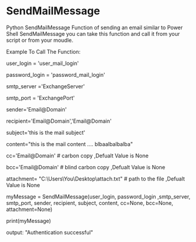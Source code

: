 # SendMailMessage
Python SendMailMessage Function of sending an email similar to Power Shell SendMailMessage 
you can take this function and call it from your script or from your moudle.

Example To Call The Function:

user_login = 'user_mail_login'

password_login = 'password_mail_login'

smtp_server ='ExchangeServer'

smtp_port = 'ExchangePort'

sender='Email@Domain'

recipient='Email@Domain','Email@Domain'

subject='this is the mail subject'

content="this is the mail content .... blbaalbalbalba"

cc='Email@Domain'   # carbon copy ,Defualt Value is None

bcc='Email@Domain'  # blind carbon copy ,Defualt Value is None

attachment= "C:\\Users\\You\\Desktop\\attach.txt" # path to the file ,Defualt Value is None

myMessage = SendMailMessage(user_login, password_login ,smtp_server, smtp_port, sender, recipient, subject, content, cc=None, bcc=None, attachment=None)

print(myMessage)

output: "Authentication successful"


